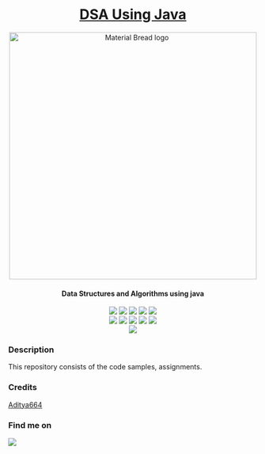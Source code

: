 <h1 align="center" height="100%" width="100%"><u>DSA Using Java</u></h1>

<p align="center">
  <img width="500px" src="https://media0.giphy.com/media/L1R1tvI9svkIWwpVYr/giphy.gif?cid=ecf05e470hc6b0ovjuv15j7osf4leapfvs6mselldq09kk4t&rid=giphy.gif&ct=g" alt="Material Bread logo">
    <h4 align="center">Data Structures and Algorithms using java</h4>
</p>


<p align="center">
    <img src="https://img.shields.io/github/stars/Aditya664/Data-Structures-and-Algorithms-using-java?style=for-the-badge&color=orange">
    <img src="https://img.shields.io/github/forks/Aditya664/Data-Structures-and-Algorithms-using-java?style=for-the-badge&color=purple">
    <img src="https://img.shields.io/github/license/Aditya664/Data-Structures-and-Algorithms-using-java?style=for-the-badge&color=blue">
    <img src="https://img.shields.io/github/issues/Aditya664/Data-Structures-and-Algorithms-using-java?style=for-the-badge&color=red">
    <img src="https://img.shields.io/github/contributors/Aditya664/Data-Structures-and-Algorithms-using-java?style=for-the-badge&color=cyan">
<br>
    <img src="https://img.shields.io/badge/Author-Aditya Deshmukh-magenta?style=flat-square">
    <img src="https://img.shields.io/badge/Open%20Source-yes-orange?style=flat-square">
    <img src="https://img.shields.io/badge/Maintained-yes-cyan?style=flat-square">
    <img src="https://img.shields.io/badge/Made%20In-india-green?style=flat-square">
    <img src="https://img.shields.io/badge/Written%20In-java-blue?style=flat-square">
<br>
    <img src="https://github-readme-stats.vercel.app/api/pin/?username=Aditya664&repo=Data-Structures-and-Algorithms-using-java&theme=synthwave">
</p>

### Description
This repository consists of the code samples, assignments.

### Credits 
<a href="https://github.com/Aditya664/Data-Structures-and-Algorithms-using-java">Aditya664</a>

### Find me on 
<a href="mailto:adityadeshmukh7350@gmail.com" target="_blank"><img src="https://img.shields.io/badge/Email-adityadeshmukh7350@gmail.com-blue?style=for-the-badge&logo=gmail"></a>

